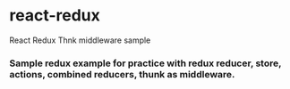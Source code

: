 # react-redux

React Redux Thnk middleware sample

### Sample redux example for practice with redux reducer, store, actions, combined reducers, thunk as middleware.
